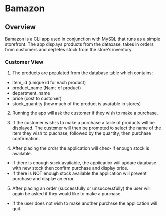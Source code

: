 # Bamazon

## Overview
Bamazon is a CLI app used in conjunction with MySQL that runs as a simple storefront. The app displays products from the database, takes in orders from customers and depletes stock from the store's inventory.

### Customer View
1. The products are populated from the database table which contains:
* item_id (unique id for each product)
* product_name (Name of product)
* department_name
* price (cost to customer)  
* stock_quantity (how much of the product is available in stores)

2. Running the app will ask the customer if they wish to make a purchase.

3. If the customer wishes to make a purchase a table of products will be displayed. The customer will then be prompted to select the name of the item they wish to purchase, followed by the quantity, then purchase confirmation.

4. After placing the order the application will check if enough stock is available.
* If there is enough stock available, the application will update database with new stock then confirm purchase and display price.
* If there is NOT enough stock available the application will prevent purchase and display an error.

5. After placing an order (successfully or unsuccessfully) the user will again be asked if they would like to make a purchase.
* If the user does not wish to make another purchase the application will quit.